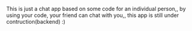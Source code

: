 This is just a chat app based on some code for an individual person,, by using your code, your friend can chat with you,, this app is still under contruction(backend) :)
